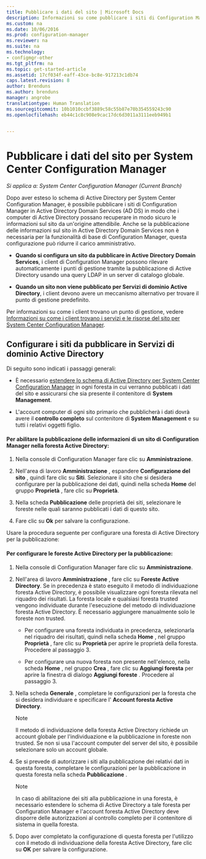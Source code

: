 ```yaml
---
title: Pubblicare i dati del sito | Microsoft Docs
description: Informazioni su come pubblicare i siti di Configuration Manager in Active Directory Domain Services.
ms.custom: na
ms.date: 10/06/2016
ms.prod: configuration-manager
ms.reviewer: na
ms.suite: na
ms.technology:
- configmgr-other
ms.tgt_pltfrm: na
ms.topic: get-started-article
ms.assetid: 17cf034f-eaff-43ce-bc8e-917213c1db74
caps.latest.revision: 8
author: Brenduns
ms.author: brenduns
manager: angrobe
translationtype: Human Translation
ms.sourcegitcommit: 10b1010ccbf3889c58c55b87e70b354559243c90
ms.openlocfilehash: eb44c1c8c908e9cac17dc6d3011a3111eeb949b1


---
```

# <a name="publish-site-data-for-system-center-configuration-manager"></a>Pubblicare i dati del sito per System Center Configuration Manager

*Si applica a: System Center Configuration Manager (Current Branch)*

Dopo aver esteso lo schema di Active Directory per System Center Configuration Manager, è possibile pubblicare i siti di Configuration Manager in Active Directory Domain Services (AD DS) in modo che i computer di Active Directory possano recuperare in modo sicuro le informazioni sul sito da un'origine attendibile. Anche se la pubblicazione delle informazioni sul sito in Active Directory Domain Services non è necessaria per la funzionalità di base di Configuration Manager, questa configurazione può ridurre il carico amministrativo.  

-   **Quando si configura un sito da pubblicare in Active Directory Domain Services**, i client di Configuration Manager possono rilevare automaticamente i punti di gestione tramite la pubblicazione di Active Directory usando una query LDAP in un server di catalogo globale.  

-   **Quando un sito non viene pubblicato per Servizi di dominio Active Directory**, i client devono avere un meccanismo alternativo per trovare il punto di gestione predefinito.  

Per informazioni su come i client trovano un punto di gestione, vedere [Informazioni su come i client trovano i servizi e le risorse del sito per System Center Configuration Manager](../../../../core/plan-design/hierarchy/understand-how-clients-find-site-resources-and-services.md).  

## <a name="configure-sites-to-publish-to-ad-ds"></a>Configurare i siti da pubblicare in Servizi di dominio Active Directory  
 Di seguito sono indicati i passaggi generali:  

-   È necessario [estendere lo schema di Active Directory per System Center Configuration Manager](../../../../core/plan-design/network/extend-the-active-directory-schema.md) in ogni foresta in cui verranno pubblicati i dati del sito e assicurarsi che sia presente il contenitore di **System Management**.  

-   L'account computer di ogni sito primario che pubblicherà i dati dovrà avere il   **controllo completo** sul contenitore di **System Management** e su tutti i relativi oggetti figlio.  

#### <a name="to-enable-a-configuration-manager-site-to-publish-site-information-to-active-directory-forest"></a>Per abilitare la pubblicazione delle informazioni di un sito di Configuration Manager nella foresta Active Directory:  

1.  Nella console di Configuration Manager fare clic su **Amministrazione**.  

2.  Nell'area di lavoro **Amministrazione** , espandere **Configurazione del sito** , quindi fare clic su **Siti**. Selezionare il sito che si desidera configurare per la pubblicazione dei dati, quindi nella scheda **Home** del gruppo **Proprietà** , fare clic su **Proprietà**.  

3.  Nella scheda **Pubblicazione** delle proprietà dei siti, selezionare le foreste nelle quali saranno pubblicati i dati di questo sito.  

4.  Fare clic su **Ok** per salvare la configurazione.  

 Usare la procedura seguente per configurare una foresta di Active Directory per la pubblicazione:  

#### <a name="to-configure-active-directory-forests-for-publishing"></a>Per configurare le foreste Active Directory per la pubblicazione:  

1.  Nella console di Configuration Manager fare clic su **Amministrazione**.  

2.  Nell'area di lavoro **Amministrazione** , fare clic su **Foreste Active Directory**. Se in precedenza è stato eseguito il metodo di individuazione foresta Active Directory, è possibile visualizzare ogni foresta rilevata nel riquadro dei risultati. La foresta locale e qualsiasi foresta trusted vengono individuate durante l'esecuzione del metodo di individuazione foresta Active Directory. È necessario aggiungere manualmente solo le foreste non trusted.  

    -   Per configurare una foresta individuata in precedenza, selezionarla nel riquadro dei risultati, quindi nella scheda **Home** , nel gruppo **Proprietà** , fare clic su **Proprietà** per aprire le proprietà della foresta. Procedere al passaggio 3.  

    -   Per configurare una nuova foresta non presente nell'elenco, nella scheda **Home** , nel gruppo **Crea** , fare clic su **Aggiungi foresta** per aprire la finestra di dialogo **Aggiungi foreste** . Procedere al passaggio 3.  

3.  Nella scheda **Generale** , completare le configurazioni per la foresta che si desidera individuare e specificare l' **Account foresta Active Directory**.  

    > [!NOTE]  
    >  Il metodo di individuazione della foresta Active Directory richiede un account globale per l'individuazione e la pubblicazione in foreste non trusted. Se non si usa l'account computer del server del sito, è possibile selezionare solo un account globale.  

4.  Se si prevede di autorizzare i siti alla pubblicazione dei relativi dati in questa foresta, completare le configurazioni per la pubblicazione in questa foresta nella scheda **Pubblicazione** .  

    > [!NOTE]  
    >  In caso di abilitazione dei siti alla pubblicazione in una foresta, è necessario estendere lo schema di Active Directory a tale foresta per Configuration Manager e l'account foresta Active Directory deve disporre delle autorizzazioni al controllo completo per il contenitore di sistema in quella foresta.  

5.  Dopo aver completato la configurazione di questa foresta per l'utilizzo con il metodo di individuazione della foresta Active Directory, fare clic su **OK** per salvare la configurazione.  



<!--HONumber=Dec16_HO3-->


